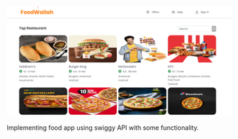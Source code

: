![Images](./public/swiggy-new.png)


Implementing food app using swiggy API with some functionality.


